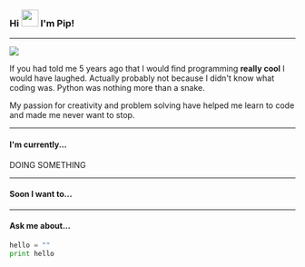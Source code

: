 ### Hi <img src="https://raw.githubusercontent.com/MartinHeinz/MartinHeinz/master/wave.gif" height="30"/> I'm Pip! 
---

<a href="https://www.linkedin.com/in/pip-austin-222615173/"><img src = "https://img.shields.io/badge/LinkedIn-0077B5?style=for-the-badge&logo=linkedin&logoColor=white"/></a>

If you had told me 5 years ago that I would find programming **really cool** I would have laughed. Actually probably not because I didn't know what coding was. Python was nothing more than a snake.

My passion for creativity and problem solving have helped me learn to code and made me never want to stop.

---



#### I'm currently...

DOING SOMETHING

---

#### Soon I want to...

---

#### Ask me about...


```python
hello = ""
print hello
```


<!--
**pippayyy/pippayyy** is a ✨ _special_ ✨ repository because its `README.md` (this file) appears on your GitHub profile.

Here are some ideas to get you started:

- 🔭 I’m currently working on ...
- 🌱 I’m currently learning ...
- 👯 I’m looking to collaborate on ...
- 🤔 I’m looking for help with ...
- 💬 Ask me about ...
- 📫 How to reach me: ...
- 😄 Pronouns: ...
- ⚡ Fun fact: ...
-->
